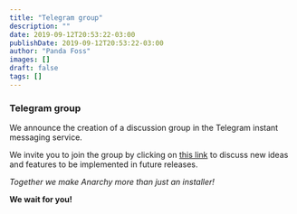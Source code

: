 ```yaml
---
title: "Telegram group"
description: ""
date: 2019-09-12T20:53:22-03:00
publishDate: 2019-09-12T20:53:22-03:00
author: "Panda Foss"
images: []
draft: false
tags: []
---
```


###  Telegram group
We announce the creation of a discussion group in the Telegram instant messaging service.

We invite you to join the group by clicking on [this link](https://t.me/anarchy_linux) to discuss new ideas and features to be implemented in future releases.

*Together we make Anarchy more than just an installer!*

**We wait for you!**
